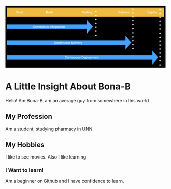 ![headshot](68747470733a2f2f692e696d6775722e636f6d2f785a436b6a6d552e706e67.png)
# A Little Insight About Bona-B
Hello! Am Bona-B, am an average guy from somewhere in this world
## My Profession
Am a student, studying pharmacy in UNN
## My Hobbies
I like to see movies. Also I like learning.

### I Want to learn!
Am a beginner on Github and I have confidence to learn.
